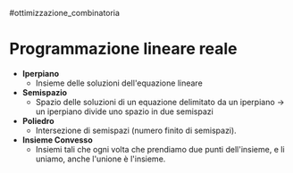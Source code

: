 #ottimizzazione_combinatoria 
# Programmazione lineare reale

- **Iperpiano**
	-	Insieme delle soluzioni dell'equazione lineare
- **Semispazio**
	- Spazio delle soluzioni di un equazione delimitato da un iperpiano -> un iperpiano divide uno spazio in due semispazi
- **Poliedro**
	- Intersezione di semispazi (numero finito di semispazi).
- **Insieme Convesso**
	- Insiemi tali che ogni volta che prendiamo due punti dell'insieme, e li uniamo, anche l'unione è l'insieme.
